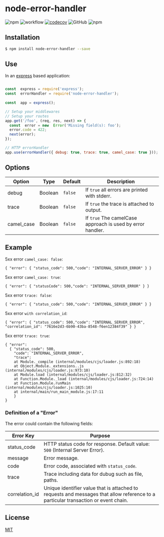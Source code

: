 # node-error-handler


![npm](https://img.shields.io/npm/v/node-error-handler)
![workflow](https://github.com/leonardofurnielis/node-error-handler/actions/workflows/test-coverage.yml/badge.svg)
[![codecov](https://codecov.io/gh/leonardofurnielis/node-error-handler/branch/master/graph/badge.svg)](https://codecov.io/gh/leonardofurnielis/node-error-handler)
![GitHub](https://img.shields.io/github/license/leonardofurnielis/node-error-handler.svg)
![npm](https://img.shields.io/npm/dm/node-error-handler.svg)
  

## Installation 


```bash
$ npm install node-error-handler --save
```

  
## Use


In an [express](https://www.npmjs.com/package/express) based application:

```js

const  express = require('express');
const  errorHandler = require('node-error-handler');
  
const  app = express();

// Setup your middlewares
// Setup your routes
app.get('/foo', (req, res, next) => {
  const  error = new  Error('Missing field(s): foo');
  error.code = 422;
  next(error);
});

// HTTP errorHandler
app.use(errorHandler({ debug: true, trace: true, camel_case: true }));

```


## Options

  
| Option | Type | Default | Description  |
| ------ |------|---------| ------------ |
| debug | Boolean | `false`| If `true` all errors are printed with stderr. |
| trace| Boolean | `false` | If `true` the trace is attached to output. |
| camel_case | Boolean | `false` | If `true` The camelCase approach is used by error handler. |
  

## Example

5xx error  `camel_case: false`:

```
{ "error": { "status_code": 500,"code": "INTERNAL_SERVER_ERROR" } }
```

5xx error  `camel_case: true`:

```
{ "error": { "statusCode": 500,"code": "INTERNAL_SERVER_ERROR" } }
```

5xx error  `trace: false`:

```
{ "error": { "status_code": 500,"code": "INTERNAL_SERVER_ERROR" } }
```

5xx error  `with correlation_id`:

```
{ "error": { "status_code": 500,"code": "INTERNAL_SERVER_ERROR", "correlation_id": "7616e2d3-6b90-43ba-8548-f6en12384f39" } }
```

5xx error  `trace: true`:

```
{ "error": 
  { "status_code": 500,
    "code": "INTERNAL_SERVER_ERROR",
    "trace":   
    at Module._compile (internal/modules/cjs/loader.js:892:18)
    at Object.Module._extensions..js (internal/modules/cjs/loader.js:973:10)
    at Module.load (internal/modules/cjs/loader.js:812:32)
    at Function.Module._load (internal/modules/cjs/loader.js:724:14)
    at Function.Module.runMain (internal/modules/cjs/loader.js:1025:10)
    at internal/main/run_main_module.js:17:11 
    } 
}
```


### Definition of a "Error"

  
The error could contain the following fields:

|  Error Key  |  Purpose  |
| --------- | -------------------------------------------------------------------- |
| status_code | HTTP status code for response. Default value: `500` (Internal Server Error). |
| message | Error message. |
| code | Error code, associated with `status_code`. |
| trace | Trace including data for dubug such as file, paths. |
| correlation_id | Unique identifier value that is attached to requests and messages that allow reference to a particular transaction or event chain. |


## License

[MIT](LICENSE)
